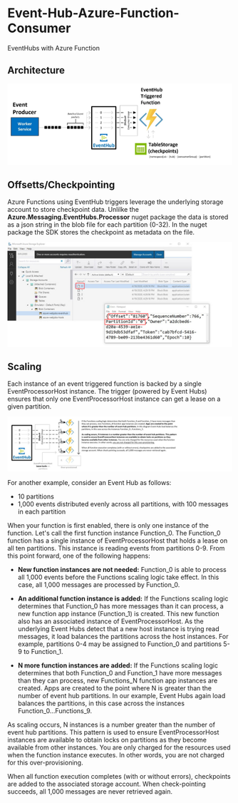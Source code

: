 # Event-Hub-Azure-Function-Consumer
EventHubs with Azure Function

## Architecture
![Architecture](https://github.com/INNVTV/Event-Hub-Azure-Function-Consumer/blob/master/images/architecture.jpg)

## Offsetts/Checkpointing
Azure Functions using EventHub triggers leverage the underlying storage account to store checkpoint data. Unlilke the **Azure.Messaging.EventHubs.Processor** nuget package the data is stored as a json string in the blob file for each partition (0-32). In the nuget package the SDK stores the checkpoint as metadata on the file.

![Checkpoint](https://github.com/INNVTV/Event-Hub-Azure-Function-Consumer/blob/master/images/checkpoint.jpg)


## Scaling
Each instance of an event triggered function is backed by a single EventProcessorHost instance. The trigger (powered by Event Hubs) ensures that only one EventProcessorHost instance can get a lease on a given partition.


![Checkpoint](https://github.com/INNVTV/Event-Hub-Azure-Function-Consumer/blob/master/images/scaling.jpg)


For another example, consider an Event Hub as follows:

 * 10 partitions
 * 1,000 events distributed evenly across all partitions, with 100 messages in each partition
 
When your function is first enabled, there is only one instance of the function. Let's call the first function instance Function_0. The Function_0 function has a single instance of EventProcessorHost that holds a lease on all ten partitions. This instance is reading events from partitions 0-9. From this point forward, one of the following happens:

 * **New function instances are not needed:** Function_0 is able to process all 1,000 events before the Functions scaling logic take effect. In this case, all 1,000 messages are processed by Function_0.

 * **An additional function instance is added:** If the Functions scaling logic determines that Function_0 has more messages than it can process, a new function app instance (Function_1) is created. This new function also has an associated instance of EventProcessorHost. As the underlying Event Hubs detect that a new host instance is trying read messages, it load balances the partitions across the host instances. For example, partitions 0-4 may be assigned to Function_0 and partitions 5-9 to Function_1.

 * **N more function instances are added:** If the Functions scaling logic determines that both Function_0 and Function_1 have more messages than they can process, new Functions_N function app instances are created. Apps are created to the point where N is greater than the number of event hub partitions. In our example, Event Hubs again load balances the partitions, in this case across the instances Function_0...Functions_9.

As scaling occurs, N instances is a number greater than the number of event hub partitions. This pattern is used to ensure EventProcessorHost instances are available to obtain locks on partitions as they become available from other instances. You are only charged for the resources used when the function instance executes. In other words, you are not charged for this over-provisioning.

When all function execution completes (with or without errors), checkpoints are added to the associated storage account. When check-pointing succeeds, all 1,000 messages are never retrieved again.